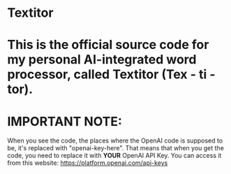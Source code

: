 # Textitor
This is the official source code for my personal AI-integrated word processor, called Textitor (Tex - ti - tor).
========================================================================================================================
# IMPORTANT NOTE:
When you see the code, the places where the OpenAI code is supposed to be, it's replaced with "openai-key-here". That means that when you get the code, you need to replace it with **YOUR** OpenAI API Key. You can access it from this website: https://platform.openai.com/api-keys

